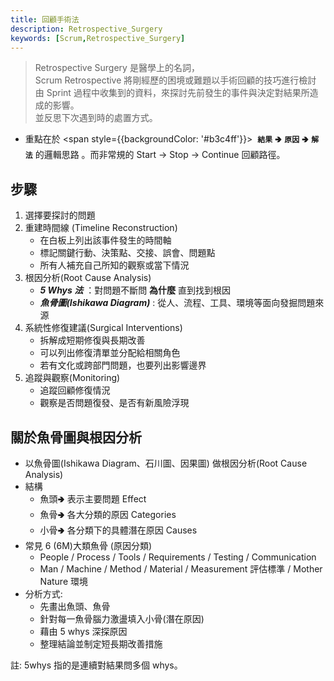 ```yaml
---
title: 回顧手術法
description: Retrospective_Surgery
keywords: [Scrum,Retrospective_Surgery]
---
```


> Retrospective Surgery 是醫學上的名詞，  
> Scrum Retrospective 將剛經歷的困境或難題以手術回顧的技巧進行檢討    
> 由 Sprint 過程中收集到的資料，來探討先前發生的事件與決定對結果所造成的影響。   
> 並反思下次遇到時的處置方式。  

* 重點在於 <span style={{backgroundColor: '#b3c4ff'}}>&nbsp; <code>__結果__</code> 🢂 <code>__原因__</code> 🢂 <code>__解法__</code> 的邏輯思路 </span>。而非常規的 Start → Stop → Continue 回顧路徑。

## 步驟
1. 選擇要探討的問題
1. 重建時間線 \(Timeline Reconstruction)
    * 在白板上列出該事件發生的時間軸
    * 標記關鍵行動、決策點、交接、誤會、問題點
    * 所有人補充自己所知的觀察或當下情況
1. 根因分析\(Root Cause Analysis)   
    * ___5 Whys 法___ ：對問題不斷問 __為什麼__ 直到找到根因
    * ___魚骨圖(Ishikawa Diagram)___ : 從人、流程、工具、環境等面向發掘問題來源 
1. 系統性修復建議(Surgical Interventions)
    * 拆解成短期修復與長期改善
    * 可以列出修復清單並分配給相關角色
    * 若有文化或跨部門問題，也要列出影響邊界
1. 追蹤與觀察(Monitoring)
    * 追蹤回顧修復情況
    * 觀察是否問題復發、是否有新風險浮現
    
## 關於魚骨圖與根因分析
* 以魚骨圖(Ishikawa Diagram、石川圖、因果圖) 做根因分析\(Root Cause Analysis)
* 結構
    * 魚頭🢂 表示主要問題 Effect
    * 魚骨🢂 各大分類的原因 Categories
    * 小骨🢂 各分類下的具體潛在原因 Causes
* 常見 6 \(6M)大類魚骨 \(原因分類)
    * People / Process / Tools / Requirements / Testing / Communication
    * Man / Machine / Method / Material / Measurement 評估標準 / Mother Nature 環境
* 分析方式: 
    * 先畫出魚頭、魚骨
    * 針對每一魚骨腦力激盪填入小骨\(潛在原因)
    * 藉由 5 whys 深探原因
    * 整理結論並制定短長期改善措施

註: 5whys 指的是連續對結果問多個 whys。